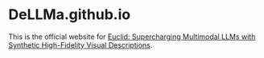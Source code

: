 # DeLLMa.github.io

This is the official website for [Euclid: Supercharging Multimodal LLMs with Synthetic High-Fidelity Visual Descriptions](TODO).

<!-- ```bibtex
@misc{liu2024dellma,
      title={{D}e{L}{L}{M}a: {D}ecision {M}aking {U}nder {U}ncertainty with {L}arge {L}anguage {M}odels},
      author={Ollie Liu$^*$ and Deqing Fu$^*$ and Dani Yogatama and Willie Neiswanger},
      year={2024},
      eprint={2402.02392},
      archivePrefix={arXiv},
      primaryClass={cs.AI}
}
``` -->
